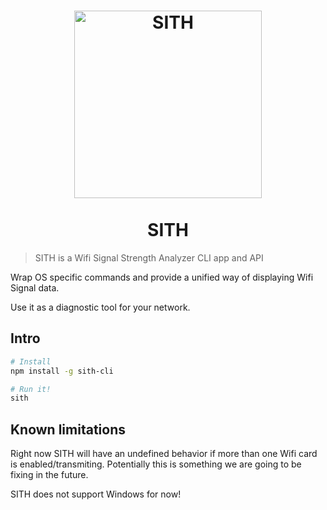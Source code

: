 <h1 align="center">
  <img width="300" src="https://rawgit.com/franleplant/sith-cli/master/sith_logo.png" alt="SITH">
  </br>
  </br>  
  SITH
</h1>

> SITH is a Wifi Signal Strength Analyzer CLI app and API

Wrap OS specific commands and provide a unified way of displaying Wifi Signal data.

Use it as a diagnostic tool for your network.

## Intro

```sh
# Install
npm install -g sith-cli

# Run it!
sith
```


## Known limitations
Right now SITH will have an undefined behavior if more than one Wifi card
is enabled/transmiting. Potentially this is something we are going to be fixing in the future.

SITH does not support Windows for now!



